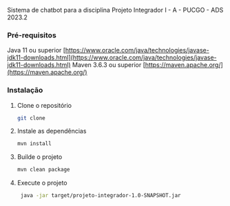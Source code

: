 Sistema de chatbot para a disciplina Projeto Integrador I - A - PUCGO - ADS 2023.2

### Pré-requisitos

Java 11 ou
superior [https://www.oracle.com/java/technologies/javase-jdk11-downloads.html](https://www.oracle.com/java/technologies/javase-jdk11-downloads.html)
Maven 3.6.3 ou superior [https://maven.apache.org/](https://maven.apache.org/)

### Instalação

1. Clone o repositório
   ```sh
   git clone 
    ```
2. Instale as dependências
    ```sh
    mvn install
    ```
3. Builde o projeto
   ```sh
   mvn clean package
   ```
4. Execute o projeto
   ```sh
    java -jar target/projeto-integrador-1.0-SNAPSHOT.jar

    ```